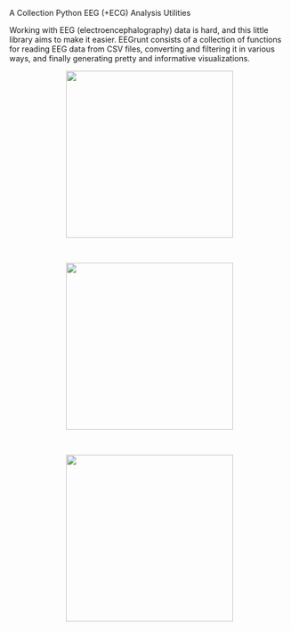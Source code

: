  A Collection Python EEG (+ECG) Analysis Utilities

 

Working with EEG (electroencephalography) data is hard, and this little library aims to make it easier. EEGrunt consists of a collection of functions for reading EEG data from CSV files, converting and filtering it in various ways, and finally generating pretty and informative visualizations.

 
<p align="center">
 <img width="300" src="./Figure 2020-09-08 163519.jpeg"></p>
 <br/>
  <p align="center">
 <img width="300" src="./Figure 2020-09-08 163539.jpeg after Experimet.jpeg"></p>
 <br />
 
 <p align="center">
  <img width="300" src="./Figure 2020-09-08 163546.jpeg" ></p>
 <br />
  
 

